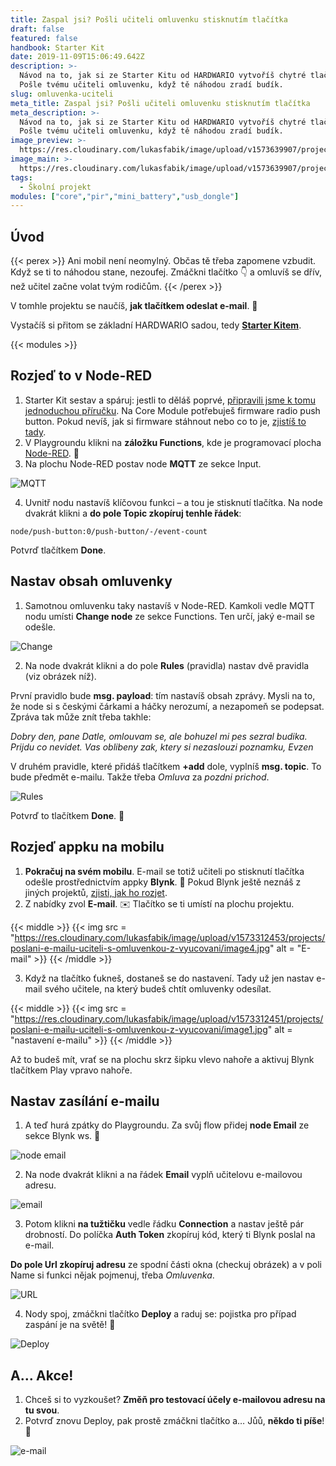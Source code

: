 ```yaml
---
title: Zaspal jsi? Pošli učiteli omluvenku stisknutím tlačítka
draft: false
featured: false
handbook: Starter Kit
date: 2019-11-09T15:06:49.642Z
description: >-
  Návod na to, jak si ze Starter Kitu od HARDWARIO vytvoříš chytré tlačítko.
  Pošle tvému učiteli omluvenku, když tě náhodou zradí budík.
slug: omluvenka-uciteli
meta_title: Zaspal jsi? Pošli učiteli omluvenku stisknutím tlačítka
meta_description: >-
  Návod na to, jak si ze Starter Kitu od HARDWARIO vytvoříš chytré tlačítko.
  Pošle tvému učiteli omluvenku, když tě náhodou zradí budík.
image_preview: >-
  https://res.cloudinary.com/lukasfabik/image/upload/v1573639907/projects/poslani-e-mailu-uciteli-s-omluvenkou-z-vyucovani/Nocni-lampa.jpg
image_main: >-
  https://res.cloudinary.com/lukasfabik/image/upload/v1573639907/projects/poslani-e-mailu-uciteli-s-omluvenkou-z-vyucovani/Nocni-lampa.jpg
tags:
  - Školní projekt
modules: ["core","pir","mini_battery","usb_dongle"]
---
```

## Úvod

{{< perex >}}
Ani mobil není neomylný. Občas tě třeba zapomene vzbudit. Když se ti to náhodou stane, nezoufej. Zmáčkni tlačítko 👇 a omluvíš se dřív, než učitel začne volat tvým rodičům.
{{< /perex >}}

V tomhle projektu se naučíš, **jak tlačítkem odeslat e-mail**. 📩

Vystačíš si přitom se základní HARDWARIO sadou, tedy [**Starter Kitem**](https://shop.hardwario.com/starter-kit/).

{{< modules >}}

## Rozjeď to v Node-RED

1. Starter Kit sestav a spáruj: jestli to děláš poprvé, [připravili jsme k tomu jednoduchou příručku](/cs/handbook/). Na Core Module potřebuješ firmware radio push button. Pokud nevíš, jak si firmware stáhnout nebo co to je, [zjistíš to tady](/cs/academy/jak-nahrat-firmware/).
2. V Playgroundu klikni na **záložku Functions**, kde je programovací plocha [Node-RED](/cs/academy/co-je-node-red/). 🤖
3. Na plochu Node-RED postav node **MQTT** ze sekce Input.

![MQTT](https://res.cloudinary.com/lukasfabik/image/upload/v1573312451/projects/poslani-e-mailu-uciteli-s-omluvenkou-z-vyucovani/image6.png)

4. Uvnitř nodu nastavíš klíčovou funkci – a tou je stisknutí tlačítka. Na node dvakrát klikni a **do pole Topic zkopíruj tenhle řádek**:


```
node/push-button:0/push-button/-/event-count
```

Potvrď tlačítkem **Done**.

## Nastav obsah omluvenky

1. Samotnou omluvenku taky nastavíš v Node-RED. Kamkoli vedle MQTT nodu umísti **Change node** ze sekce Functions. Ten určí, jaký e-mail se odešle.

![Change](https://res.cloudinary.com/lukasfabik/image/upload/v1573312451/projects/poslani-e-mailu-uciteli-s-omluvenkou-z-vyucovani/image5.png)

2. Na node dvakrát klikni a do pole **Rules** (pravidla) nastav dvě pravidla (viz obrázek níž).

První pravidlo bude **msg. payload**: tím nastavíš obsah zprávy. Mysli na to, že node si s českými čárkami a háčky nerozumí, a nezapomeň se podepsat. Zpráva tak může znít třeba takhle:

_Dobry den, pane Datle, omlouvam se, ale bohuzel mi pes sezral budika. Prijdu co nevidet. Vas oblibeny zak, ktery si nezaslouzi poznamku, Evzen_

V druhém pravidle, které přidáš tlačítkem **+add** dole, vyplníš **msg. topic**. To bude předmět e-mailu. Takže třeba _Omluva_ za _pozdni prichod_.

![Rules](https://res.cloudinary.com/lukasfabik/image/upload/v1573312453/projects/poslani-e-mailu-uciteli-s-omluvenkou-z-vyucovani/image11.png)

Potvrď to tlačítkem **Done**. 👏

## Rozjeď appku na mobilu

1. **Pokračuj na svém mobilu**. E-mail se totiž učiteli po stisknutí tlačítka odešle prostřednictvím appky **Blynk**. 📱 Pokud Blynk ještě neznáš z jiných projektů, [zjisti, jak ho rozjet](/cs/academy/jak-pripojit-blynk/).
2. Z nabídky zvol **E-mail**. ✉️ Tlačítko se ti umístí na plochu projektu.

{{< middle >}}
{{< img src = "https://res.cloudinary.com/lukasfabik/image/upload/v1573312453/projects/poslani-e-mailu-uciteli-s-omluvenkou-z-vyucovani/image4.jpg" alt = "E-mail" >}}
{{< /middle >}}

3. Když na tlačítko ťukneš, dostaneš se do nastavení. Tady už jen nastav e-mail svého učitele, na který budeš chtít omluvenky odesílat.

{{< middle >}}
{{< img src = "https://res.cloudinary.com/lukasfabik/image/upload/v1573312451/projects/poslani-e-mailu-uciteli-s-omluvenkou-z-vyucovani/image1.jpg" alt = "nastavení e-mailu" >}}
{{< /middle >}}

Až to budeš mít, vrať se na plochu skrz šipku vlevo nahoře a aktivuj Blynk tlačítkem Play vpravo nahoře.

## Nastav zasílání e-mailu

1. A teď hurá zpátky do Playgroundu. Za svůj flow přidej **node Email** ze sekce Blynk ws. 📮

![node email](https://res.cloudinary.com/lukasfabik/image/upload/v1573312453/projects/poslani-e-mailu-uciteli-s-omluvenkou-z-vyucovani/image9.png)

2. Na node dvakrát klikni a na řádek **Email** vyplň učitelovu e-mailovou adresu.

![email](https://res.cloudinary.com/lukasfabik/image/upload/v1573312453/projects/poslani-e-mailu-uciteli-s-omluvenkou-z-vyucovani/image8.png)

3. Potom klikni **na tužtičku** vedle řádku **Connection** a nastav ještě pár drobností. Do políčka **Auth Token** zkopíruj kód, který ti Blynk poslal na e-mail.

**Do pole Url zkopíruj adresu** ze spodní části okna (checkuj obrázek) a v poli Name si funkci nějak pojmenuj, třeba _Omluvenka_.

![URL](https://res.cloudinary.com/lukasfabik/image/upload/v1573312452/projects/poslani-e-mailu-uciteli-s-omluvenkou-z-vyucovani/image7.png)

4. Nody spoj, zmáčkni tlačítko **Deploy** a raduj se: pojistka pro případ zaspání je na světě! 🙏

![Deploy](https://res.cloudinary.com/lukasfabik/image/upload/v1573312452/projects/poslani-e-mailu-uciteli-s-omluvenkou-z-vyucovani/image2.png)

## A… Akce!

1. Chceš si to vyzkoušet? **Změň pro testovací účely e-mailovou adresu na tu svou**.
2. Potvrď znovu Deploy, pak prostě zmáčkni tlačítko a… Jůů, **někdo ti píše**! 💌

![e-mail](https://res.cloudinary.com/lukasfabik/image/upload/v1573312452/projects/poslani-e-mailu-uciteli-s-omluvenkou-z-vyucovani/image10.png)
